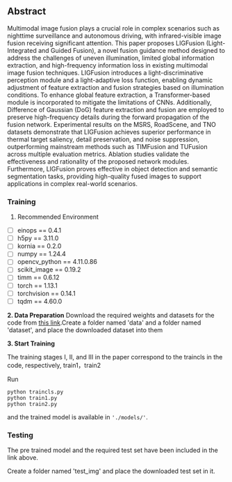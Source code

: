 
## Abstract

Multimodal image fusion plays a crucial role in complex scenarios such as nighttime surveillance and autonomous driving, with infrared-visible image fusion receiving significant attention. This paper proposes LIGFusion (Light-Integrated and Guided Fusion), a novel fusion guidance method designed to address the challenges of uneven illumination, limited global information extraction, and high-frequency information loss in existing multimodal image fusion techniques. LIGFusion introduces a light-discriminative perception module and a light-adaptive loss function, enabling dynamic adjustment of feature extraction and fusion strategies based on illumination conditions. To enhance global feature extraction, a Transformer-based module is incorporated to mitigate the limitations of CNNs. Additionally, Difference of Gaussian (DoG) feature extraction and fusion are employed to preserve high-frequency details during the forward propagation of the fusion network. Experimental results on the MSRS, RoadScene, and TNO datasets demonstrate that LIGFusion achieves superior performance in thermal target saliency, detail preservation, and noise suppression, outperforming mainstream methods such as TIMFusion and TUFusion across multiple evaluation metrics. Ablation studies validate the effectiveness and rationality of the proposed network modules. Furthermore, LIGFusion proves effective in object detection and semantic segmentation tasks, providing high-quality fused images to support applications in complex real-world scenarios.


### Training
1. Recommended Environment
 - [ ] einops == 0.4.1
 - [ ] h5py == 3.11.0
 - [ ] kornia == 0.2.0
 - [ ] numpy == 1.24.4 
 - [ ] opencv_python == 4.11.0.86 
 - [ ] scikit_image == 0.19.2 
 - [ ] timm == 0.6.12 
 - [ ] torch == 1.13.1 
 - [ ] torchvision == 0.14.1 
 - [ ] tqdm == 4.60.0

**2. Data Preparation**
Download the required weights and datasets for the code from [this link](https://drive.google.com/drive/folders/1wzKY8hzut4yNaKTZ-uYMng_eToGixhM1?usp=sharing).Create a folder named 'data' and a folder named 'dataset', and place the downloaded dataset into them

**3. Start Training**

The training stages I, II, and III in the paper correspond to the traincls in the code, respectively, train1，train2

Run 
```
python traincls.py
python train1.py
python train2.py
``` 
and the trained model is available in ``'./models/'``.

### Testing

The pre trained model and the required test set have been included in the link above.

Create a folder named 'test_img' and place the downloaded test set in it.
